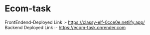 # Ecom-task

FrontEndend-Deployed Link :- https://classy-elf-0cce0e.netlify.app/
<br/>
Backend Deployed Link :- https://ecom-task.onrender.com
